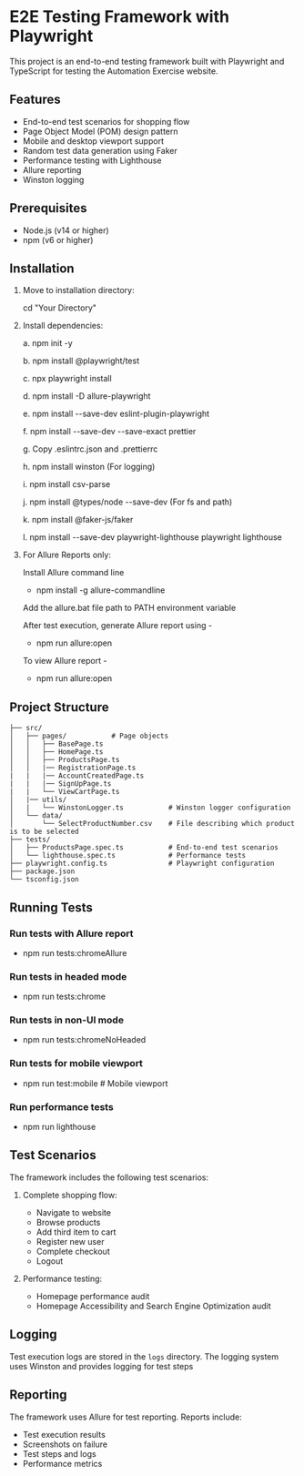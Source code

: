 # E2E Testing Framework with Playwright

This project is an end-to-end testing framework built with Playwright and TypeScript for testing the Automation Exercise website.

## Features

- End-to-end test scenarios for shopping flow
- Page Object Model (POM) design pattern
- Mobile and desktop viewport support
- Random test data generation using Faker
- Performance testing with Lighthouse
- Allure reporting
- Winston logging

## Prerequisites

- Node.js (v14 or higher)
- npm (v6 or higher)

## Installation

1. Move to installation directory:

   cd "Your Directory"

2. Install dependencies:

   a. npm init -y

   b. npm install @playwright/test

   c. npx playwright install

   d. npm install -D allure-playwright

   e. npm install --save-dev eslint-plugin-playwright

   f. npm install --save-dev --save-exact prettier

   g. Copy .eslintrc.json and .prettierrc

   h. npm install winston (For logging)

   i. npm install csv-parse

   j. npm install @types/node --save-dev (For fs and path)

   k. npm install @faker-js/faker

   l. npm install --save-dev playwright-lighthouse playwright lighthouse

4. For Allure Reports only:

   Install Allure command line

      - npm install -g allure-commandline

   Add the allure.bat file path to PATH environment variable

   After test execution, generate Allure report using -

      - npm run allure:open

   To view Allure report -

      - npm run allure:open


## Project Structure

```
├── src/
│   ├── pages/           # Page objects
│   │   ├── BasePage.ts
│   │   ├── HomePage.ts
│   │   ├── ProductsPage.ts
│   │   |── RegistrationPage.ts
|   |   |── AccountCreatedPage.ts
|   |   |── SignUpPage.ts
|   |   └── ViewCartPage.ts
│   |── utils/
│   |   └── WinstonLogger.ts           # Winston logger configuration
│   └── data/
│       └── SelectProductNumber.csv    # File describing which product is to be selected
├── tests/
│   ├── ProductsPage.spec.ts           # End-to-end test scenarios
│   └── lighthouse.spec.ts             # Performance tests
├── playwright.config.ts               # Playwright configuration
├── package.json
└── tsconfig.json
```

## Running Tests

### Run tests with Allure report
   - npm run tests:chromeAllure

### Run tests in headed mode
   - npm run tests:chrome

### Run tests in non-UI mode
   - npm run tests:chromeNoHeaded

### Run tests for mobile viewport
   - npm run test:mobile    # Mobile viewport


### Run performance tests
   - npm run lighthouse


## Test Scenarios

The framework includes the following test scenarios:

1. Complete shopping flow:
   - Navigate to website
   - Browse products
   - Add third item to cart
   - Register new user
   - Complete checkout
   - Logout

2. Performance testing:
   - Homepage performance audit
   - Homepage Accessibility and Search Engine Optimization audit

## Logging

Test execution logs are stored in the `logs` directory. The logging system uses Winston and provides logging for test steps

## Reporting

The framework uses Allure for test reporting. Reports include:
- Test execution results
- Screenshots on failure
- Test steps and logs
- Performance metrics
